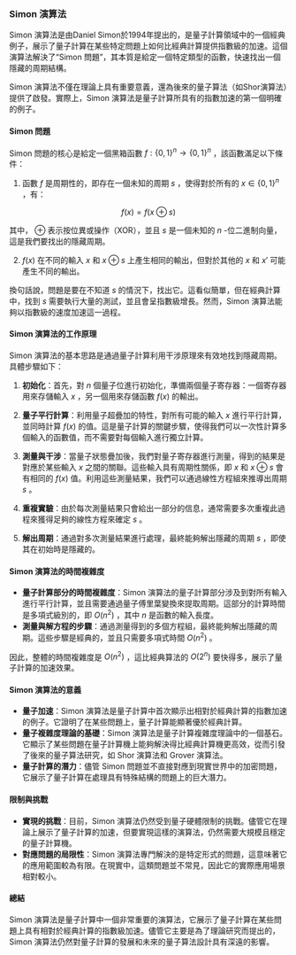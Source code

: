 ### **Simon 演算法**

Simon 演算法是由Daniel Simon於1994年提出的，是量子計算領域中的一個經典例子，展示了量子計算在某些特定問題上如何比經典計算提供指數級的加速。這個演算法解決了“Simon 問題”，其本質是給定一個特定類型的函數，快速找出一個隱藏的周期結構。

Simon 演算法不僅在理論上具有重要意義，還為後來的量子算法（如Shor演算法）提供了啟發。實際上，Simon 演算法是量子計算所具有的指數加速的第一個明確的例子。

#### **Simon 問題**

Simon 問題的核心是給定一個黑箱函數  $`f : \{0,1\}^n \to \{0,1\}^n`$ ，該函數滿足以下條件：

1. 函數  $`f`$  是周期性的，即存在一個未知的周期  $`s`$ ，使得對於所有的  $`x \in \{0,1\}^n`$ ，有：
   
```math
f(x) = f(x \oplus s)
```

   其中， $`\oplus`$  表示按位異或操作（XOR），並且  $`s`$  是一個未知的  $`n`$ -位二進制向量，這是我們要找出的隱藏周期。

2.  $`f(x)`$  在不同的輸入  $`x`$  和  $`x \oplus s`$  上產生相同的輸出，但對於其他的  $`x`$  和  $`x'`$  可能產生不同的輸出。

換句話說，問題是要在不知道  $`s`$  的情況下，找出它。這看似簡單，但在經典計算中，找到  $`s`$  需要執行大量的測試，並且會呈指數級增長。然而，Simon 演算法能夠以指數級的速度加速這一過程。

#### **Simon 演算法的工作原理**

Simon 演算法的基本思路是通過量子計算利用干涉原理來有效地找到隱藏周期。具體步驟如下：

1. **初始化**：首先，對  $`n`$  個量子位進行初始化，準備兩個量子寄存器：一個寄存器用來存儲輸入  $`x`$ ，另一個用來存儲函數  $`f(x)`$  的輸出。

2. **量子平行計算**：利用量子超疊加的特性，對所有可能的輸入  $`x`$  進行平行計算，並同時計算  $`f(x)`$  的值。這是量子計算的關鍵步驟，使得我們可以一次性計算多個輸入的函數值，而不需要對每個輸入進行獨立計算。

3. **測量與干涉**：當量子狀態疊加後，我們對量子寄存器進行測量，得到的結果是對應於某些輸入  $`x`$  之間的關聯。這些輸入具有周期性關係，即  $`x`$  和  $`x \oplus s`$  會有相同的  $`f(x)`$  值。利用這些測量結果，我們可以通過線性方程組來推導出周期  $`s`$ 。

4. **重複實驗**：由於每次測量結果只會給出一部分的信息，通常需要多次重複此過程來獲得足夠的線性方程來確定  $`s`$ 。

5. **解出周期**：通過對多次測量結果進行處理，最終能夠解出隱藏的周期  $`s`$ ，即使其在初始時是隱藏的。

#### **Simon 演算法的時間複雜度**

- **量子計算部分的時間複雜度**：Simon 演算法的量子計算部分涉及到對所有輸入進行平行計算，並且需要通過量子傅里葉變換來提取周期。這部分的計算時間是多項式級別的，即  $`O(n^2)`$ ，其中  $`n`$  是函數的輸入長度。
- **測量與解方程的步驟**：通過測量得到的多個方程組，最終能夠解出隱藏的周期。這些步驟是經典的，並且只需要多項式時間  $`O(n^2)`$ 。

因此，整體的時間複雜度是  $`O(n^2)`$ ，這比經典算法的  $`O(2^n)`$  要快得多，展示了量子計算的加速效果。

#### **Simon 演算法的意義**

- **量子加速**：Simon 演算法是量子計算中首次顯示出相對於經典計算的指數加速的例子。它證明了在某些問題上，量子計算能顯著優於經典計算。
- **量子複雜度理論的基礎**：Simon 演算法是量子計算複雜度理論中的一個基石。它顯示了某些問題在量子計算機上能夠解決得比經典計算機更高效，從而引發了後來的量子算法研究，如 Shor 演算法和 Grover 演算法。
- **量子計算的潛力**：儘管 Simon 問題並不直接對應到現實世界中的加密問題，它展示了量子計算在處理具有特殊結構的問題上的巨大潛力。

#### **限制與挑戰**

- **實現的挑戰**：目前，Simon 演算法仍然受到量子硬體限制的挑戰。儘管它在理論上展示了量子計算的加速，但要實現這樣的演算法，仍然需要大規模且穩定的量子計算機。
- **對應問題的局限性**：Simon 演算法專門解決的是特定形式的問題，這意味著它的應用範圍較為有限。在現實中，這類問題並不常見，因此它的實際應用場景相對較小。

#### **總結**

Simon 演算法是量子計算中一個非常重要的演算法，它展示了量子計算在某些問題上具有相對於經典計算的指數級加速。儘管它主要是為了理論研究而提出的，Simon 演算法仍然對量子計算的發展和未來的量子算法設計具有深遠的影響。